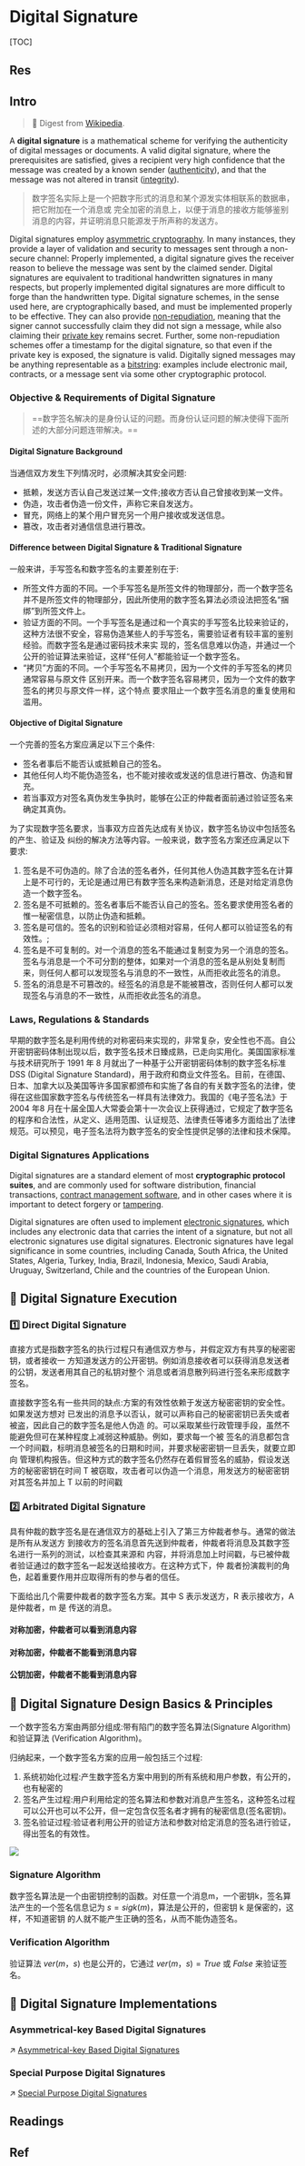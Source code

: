 # Digital Signature

[TOC]



## Res



## Intro
> 🔗 Digest from [Wikipedia](https://en.wikipedia.org/wiki/Digital_signature).

A **digital signature** is a mathematical scheme for verifying the authenticity of digital messages or documents. A valid digital signature, where the prerequisites are satisfied, gives a recipient very high confidence that the message was created by a known sender ([authenticity](https://en.wikipedia.org/wiki/Authentication)), and that the message was not altered in transit ([integrity](https://en.wikipedia.org/wiki/Data_integrity)).

> 数字签名实际上是一个把数字形式的消息和某个源发实体相联系的数据串，把它附加在一个消息或 完全加密的消息上，以便于消息的接收方能够鉴别消息的内容，并证明消息只能源发于所声称的发送方。

Digital signatures employ [asymmetric cryptography](https://en.wikipedia.org/wiki/Asymmetric_key_algorithm). In many instances, they provide a layer of validation and security to messages sent through a non-secure channel: Properly implemented, a digital signature gives the receiver reason to believe the message was sent by the claimed sender. Digital signatures are equivalent to traditional handwritten signatures in many respects, but properly implemented digital signatures are more difficult to forge than the handwritten type. Digital signature schemes, in the sense used here, are cryptographically based, and must be implemented properly to be effective. They can also provide [non-repudiation](https://en.wikipedia.org/wiki/Non-repudiation), meaning that the signer cannot successfully claim they did not sign a message, while also claiming their [private key](https://en.wikipedia.org/wiki/Private_key) remains secret. Further, some non-repudiation schemes offer a timestamp for the digital signature, so that even if the private key is exposed, the signature is valid. Digitally signed messages may be anything representable as a [bitstring](https://en.wikipedia.org/wiki/Bitstring): examples include electronic mail, contracts, or a message sent via some other cryptographic protocol.



### Objective & Requirements of Digital Signature

> ==数字签名解决的是身份认证的问题。而身份认证问题的解决使得下面所述的大部分问题连带解决。==

#### Digital Signature Background
当通信双方发生下列情况时，必须解决其安全问题:
- 抵赖，发送方否认自己发送过某一文件;接收方否认自己曾接收到某一文件。
- 伪造，攻击者伪造一份文件，声称它来自发送方。  
- 冒充，网络上的某个用户冒充另一个用户接收或发送信息。  
- 篡改，攻击者对通信信息进行篡改。

#### Difference between Digital Signature & Traditional Signature
一般来讲，手写签名和数字签名的主要差别在于:  
- 所签文件方面的不同。一个手写签名是所签文件的物理部分，而一个数字签名并不是所签文件的物理部分，因此所使用的数字签名算法必须设法把签名“捆绑”到所签文件上。  
- 验证方面的不同。一个手写签名是通过和一个真实的手写签名比较来验证的，这种方法很不安全，容易伪造某些人的手写签名，需要验证者有较丰富的鉴别经验。而数字签名是通过密码技术来实 现的，签名信息难以伪造，并通过一个公开的验证算法来验证，这样“任何人”都能验证一个数字签名。
- “拷贝”方面的不同。一个手写签名不易拷贝，因为一个文件的手写签名的拷贝通常容易与原文件 区别开来。而一个数字签名容易拷贝，因为一个文件的数字签名的拷贝与原文件一样，这个特点 要求阻止一个数字签名消息的重复使用和滥用。

#### Objective of Digital Signature
一个完善的签名方案应满足以下三个条件:
- 签名者事后不能否认或抵赖自己的签名。  
- 其他任何人均不能伪造签名，也不能对接收或发送的信息进行篡改、伪造和冒充。  
- 若当事双方对签名真伪发生争执时，能够在公正的仲裁者面前通过验证签名来确定其真伪。

为了实现数字签名要求，当事双方应首先达成有关协议，数字签名协议中包括签名的产生、验证及 纠纷的解决方法等内容。一般来说，数字签名方案还应满足以下要求:
1. 签名是不可伪造的。除了合法的签名者外，任何其他人伪造其数字签名在计算上是不可行的，无论是通过用已有数字签名来构造新消息，还是对给定消息伪造一个数字签名。
2. 签名是不可抵赖的。签名者事后不能否认自己的签名。签名要求使用签名者的惟一秘密信息，以防止伪造和抵赖。
3. 签名是可信的。签名的识别和验证必须相对容易，任何人都可以验证签名的有效性。;
4. 签名是不可复制的。对一个消息的签名不能通过复制变为另一个消息的签名。签名与消息是一个不可分割的整体，如果对一个消息的签名是从别处复制而来，则任何人都可以发现签名与消息的不一致性，从而拒收此签名的消息。
5. 签名的消息是不可篡改的。经签名的消息是不能被篡改，否则任何人都可以发现签名与消息的不一致性，从而拒收此签名的消息。


### Laws, Regulations & Standards
早期的数字签名是利用传统的对称密码来实现的，非常复杂，安全性也不高。自公开密钥密码体制出现以后，数字签名技术日臻成熟，已走向实用化。美国国家标准与技术研究所于 1991 年 8 月就出了一种基于公开密钥密码体制的数字签名标准 DSS (Digital Signature Standard)，用于政府和商业文件签名。目前，在德国、日本、加拿大以及美国等许多国家都颁布和实施了各自的有关数字签名的法律，使得在这些国家数字签名与传统签名一样具有法律效力。我国的《电子签名法》于 2004 年8 月在十届全国人大常委会第十一次会议上获得通过，它规定了数字签名的程序和合法性，从定义、适用范围、认证规范、法律责任等诸多方面给出了法律规范。可以预见，电子签名法将为数字签名的安全性提供足够的法律和技术保障。


### Digital Signatures Applications
Digital signatures are a standard element of most **cryptographic protocol suites**, and are commonly used for software distribution, financial transactions, [contract management software](https://en.wikipedia.org/wiki/Contract_management_software), and in other cases where it is important to detect forgery or [tampering](https://en.wikipedia.org/wiki/Tampering_(crime)).

Digital signatures are often used to implement [electronic signatures](https://en.wikipedia.org/wiki/Electronic_signature), which includes any electronic data that carries the intent of a signature, but not all electronic signatures use digital signatures. Electronic signatures have legal significance in some countries, including Canada, South Africa, the United States, Algeria, Turkey, India, Brazil, Indonesia, Mexico, Saudi Arabia, Uruguay, Switzerland, Chile and the countries of the European Union.



## 🚰 Digital Signature Execution
### 1️⃣ Direct Digital Signature
直接方式是指数字签名的执行过程只有通信双方参与，并假定双方有共享的秘密密钥，或者接收一 方知道发送方的公开密钥。例如消息接收者可以获得消息发送者的公钥，发送者用其自己的私钥对整个 消息或者消息散列码进行签名来形成数字签名。

直接数字签名有一些共同的缺点:方案的有效性依赖于发送方秘密密钥的安全性。如果发送方想对 已发出的消息予以否认，就可以声称自己的秘密密钥已丢失或者被盗，因此自己的数字签名是他人伪造 的。可以采取某些行政管理手段，虽然不能避免但可在某种程度上减弱这种威胁。例如，要求每一个被 签名的消息都包含一个时间戳，标明消息被签名的日期和时间，并要求秘密密钥一旦丢失，就要立即向 管理机构报告。但这种方式的数字签名仍然存在着假冒签名的威胁，假设发送方的秘密密钥在时间 T 被窃取，攻击者可以伪造一个消息，用发送方的秘密密钥对其签名并加上 T 以前的时间戳


### 2️⃣ Arbitrated Digital Signature
具有仲裁的数字签名是在通信双方的基础上引入了第三方仲裁者参与。通常的做法是所有从发送方 到接收方的签名消息首先送到仲裁者，仲裁者将消息及其数字签名进行一系列的测试，以检查其来源和 内容，并将消息加上时间戳，与已被仲裁者验证通过的数字签名一起发送给接收方。在这种方式下，仲 裁者扮演裁判的角色，起着重要作用并应取得所有的参与者的信任。

下面给出几个需要仲裁者的数字签名方案。其中 S 表示发送方，R 表示接收方，A 是仲裁者，m 是 传送的消息。

#### 对称加密，仲裁者可以看到消息内容

#### 对称加密，仲裁者不能看到消息内容

#### 公钥加密，仲裁者不能看到消息内容



## 📐 Digital Signature Design Basics & Principles 
一个数字签名方案由两部分组成:带有陷门的数字签名算法(Signature Algorithm)和验证算法 (Verification Algorithm)。

归纳起来，一个数字签名方案的应用一般包括三个过程: 
1. 系统初始化过程:产生数字签名方案中用到的所有系统和用户参数，有公开的，也有秘密的
2. 签名产生过程:用户利用给定的签名算法和参数对消息产生签名，这种签名过程可以公开也可以不公开，但一定包含仅签名者才拥有的秘密信息(签名密钥)。
3. 签名验证过程:验证者利用公开的验证方法和参数对给定消息的签名进行验证，得出签名的有效性。

![](../../../../../Assets/Pics/Screenshot%202023-06-06%20at%209.31.25%20AM.png)


### Signature Algorithm
数字签名算法是一个由密钥控制的函数。对任意一个消息m，一个密钥k，签名算法产生的一个签名信息记为 $s=sig k (m)$，算法是公开的，但密钥 k 是保密的，这样，不知道密钥 的人就不能产生正确的签名，从而不能伪造签名。


### Verification Algorithm
验证算法 $ver(m，s)$ 也是公开的，它通过 $ver(m，s)= True$ 或 $False$ 来验证签名。



## 🚸 Digital Signature Implementations
### Asymmetrical-key Based Digital Signatures
↗ [Asymmetrical-key Based Digital Signatures](Asymmetrical-key%20Based%20Digital%20Signatures.md)


### Special Purpose Digital Signatures
↗ [Special Purpose Digital Signatures](Special%20Purpose%20Digital%20Signatures.md)






## Readings
[数字签名是什么？-- 阮一峰的日志]: https://www.ruanyifeng.com/blog/2011/08/what_is_a_digital_signature.html
[数字签名与HTTPS详解]: https://www.cnblogs.com/rinack/p/10743355.html



## Ref
